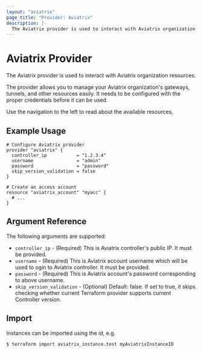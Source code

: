 ```yaml
---
layout: "aviatrix"
page_title: "Provider: Aviatrix"
description: |-
  The Aviatrix provider is used to interact with Aviatrix organization resources
---
```


# Aviatrix Provider

The Aviatrix provider is used to interact with Aviatrix organization resources.

The provider allows you to manage your Aviatrix organization's gateways, tunnels, and other resources easily.
It needs to be configured with the proper credentials before it can be used.

Use the navigation to the left to read about the available resources.

## Example Usage

```hcl
# Configure Aviatrix provider
provider "aviatrix" {
  controller_ip           = "1.2.3.4"
  username                = "admin"
  password                = "password"
  skip_version_validation = false
}

# Create an access account
resource "aviatrix_account" "myacc" {
  # ...
}
```

## Argument Reference

The following arguments are supported:

* `controller_ip` - (Required) This is Aviatrix controller's public IP. It must be provided.
* `username` - (Required) This is  Aviatrix account username which will be used to ogin to Aviatrix controller. It must be provided.
* `password` - (Required) This is Aviatrix account's password corresponding to above username.
* `skip_version_validation` - (Optional) Default: false. If set to true, it skips checking whether current Terraform provider supports current Controller version.

## Import

Instances can be imported using the id, e.g.

```
$ terraform import aviatrix_instance.test myAviatrixInstanceID
```
